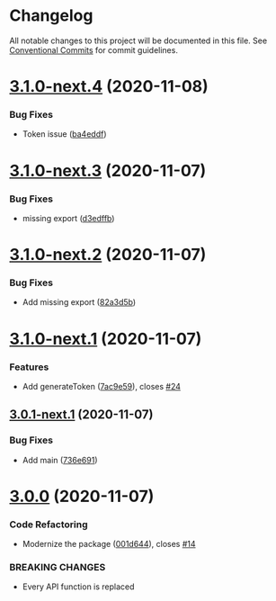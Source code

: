 # Changelog

All notable changes to this project will be documented in this file. See
[Conventional Commits](https://conventionalcommits.org) for commit guidelines.

# [3.1.0-next.4](https://github.com/Bjerkio/tripletexjs/compare/v3.1.0-next.3...v3.1.0-next.4) (2020-11-08)


### Bug Fixes

* Token issue ([ba4eddf](https://github.com/Bjerkio/tripletexjs/commit/ba4eddf4aa81da2609759d5eb91ece4f0e688bb7))

# [3.1.0-next.3](https://github.com/Bjerkio/tripletexjs/compare/v3.1.0-next.2...v3.1.0-next.3) (2020-11-07)


### Bug Fixes

* missing export ([d3edffb](https://github.com/Bjerkio/tripletexjs/commit/d3edffba70c208e3310ed74b869ec0c838e7ea02))

# [3.1.0-next.2](https://github.com/Bjerkio/tripletexjs/compare/v3.1.0-next.1...v3.1.0-next.2) (2020-11-07)


### Bug Fixes

* Add missing export ([82a3d5b](https://github.com/Bjerkio/tripletexjs/commit/82a3d5b6f5ec557122fad6177b66998b47d11960))

# [3.1.0-next.1](https://github.com/Bjerkio/tripletexjs/compare/v3.0.1-next.1...v3.1.0-next.1) (2020-11-07)


### Features

* Add generateToken ([7ac9e59](https://github.com/Bjerkio/tripletexjs/commit/7ac9e599de1d29cc0ca56cd3ef0684126c600888)), closes [#24](https://github.com/Bjerkio/tripletexjs/issues/24)

## [3.0.1-next.1](https://github.com/Bjerkio/tripletexjs/compare/v3.0.0...v3.0.1-next.1) (2020-11-07)


### Bug Fixes

* Add main ([736e691](https://github.com/Bjerkio/tripletexjs/commit/736e691b7ab3409cec0aa9b87737edb9a21ef7eb))

# [3.0.0](https://github.com/Bjerkio/tripletexjs/compare/v2.35.9...v3.0.0) (2020-11-07)


### Code Refactoring

* Modernize the package ([001d644](https://github.com/Bjerkio/tripletexjs/commit/001d644ab7a727e7103cf0b69a94e858e17b54eb)), closes [#14](https://github.com/Bjerkio/tripletexjs/issues/14)


### BREAKING CHANGES

* Every API function is replaced
